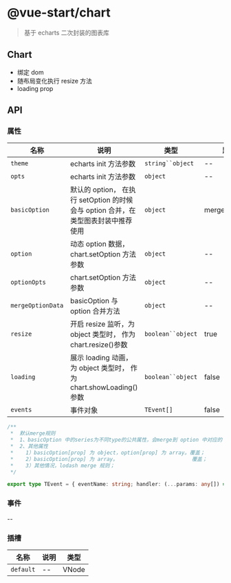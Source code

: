 # @vue-start/chart

> 基于 echarts 二次封装的图表库

## Chart

- 绑定 dom
- 随布局变化执行 resize 方法
- loading prop

## API

### 属性

| 名称              | 说明                                                                              | 类型                | 默认值          |
| ----------------- | --------------------------------------------------------------------------------- | ------------------- | --------------- |
| `theme`           | echarts init 方法参数                                                             | ` string``object `  | --              |
| `opts`            | echarts init 方法参数                                                             | `object`            | --              |
| `basicOption`     | 默认的 option， 在执行 setOption 的时候会与 option 合并，在类型图表封装中推荐使用 | `object`            | mergeOptionData |
| `option`          | 动态 option 数据，chart.setOption 方法参数                                        | `object`            | --              |
| `optionOpts`      | chart.setOption 方法参数                                                          | `object`            | --              |
| `mergeOptionData` | basicOption 与 option 合并方法                                                    | `object`            | --              |
| `resize`          | 开启 resize 监听，为 object 类型时， 作为 chart.resize()参数                      | ` boolean``object ` | true            |
| `loading`         | 展示 loading 动画，为 object 类型时， 作为 chart.showLoading()参数                | ` boolean``object ` | false           |
| `events`          | 事件对象                                                                          | `TEvent[]`          | false           |

```ts
/**
 *  默认merge规则
 *  1、basicOption 中的series为不同type的公共属性，会merge到 option 中对应的 series 中
 *  2、其他属性
 *    1）basicOption[prop] 为 object，option[prop] 为 array。覆盖；
 *    2）basicOption[prop] 为 array。                        覆盖；
 *    3）其他情况，lodash merge 规则；
 */
```

```ts
export type TEvent = { eventName: string; handler: (...params: any[]) => void; query?: string | object }[];
```

### 事件

--

### 插槽

| 名称      | 说明 | 类型  |
| --------- | ---- | ----- |
| `default` | --   | VNode |
